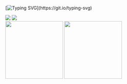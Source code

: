 [![Typing SVG](https://readme-typing-svg.herokuapp.com?font=Fira+Code&size=28&pause=1000&color=FF0000&width=435&lines=Hi%2C+My+name+is+Kauãnzito;I'm+a+Developer+FullStack.;Ol%C3%A1!%2C+Meu+nome+%C3%A9+Kauãnzito;Um+Desenvolvedor+FullStack.)](https://git.io/typing-svg)

<div>
<a href="https://wa.me/557488535088" target="_blank"><img src="https://img.shields.io/badge/-WhatsApp-R17535?style=for-the-badge&logo=whatsapp&logoColor=white" target="_blank"></a>
<a href="mailto:kauanzitoofc@gmail.com" target="_blank"><img src="https://img.shields.io/badge/-GMail-%23333?style=for-the-badge&logo=gmail&logoColor=white" target="_blank"></a>
</div>

<div>
<img height="180em" src="https://github-readme-stats.vercel.app/api?username=kauanzito&show_icons=true&theme=dracula&include_all_commits=true&count_private=true"/>
<img height="180em" src="https://github-readme-stats.vercel.app/api/top-langs/?username=kauanzito&layout=compact&langs_count=7&theme=dracula"/>
</div>
